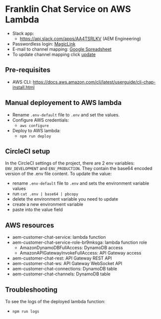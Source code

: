 # Franklin Chat Service on AWS Lambda
- Slack app:
  - https://api.slack.com/apps/AA4TSRLKV (AEM Engineering)
- Passwordless login: [MagicLink](https://dashboard.magic.link/app?cid=pDpB8lFitWJs6e-dh2Q5EJ3-nqRinvpEFWnh2dO4leU=)
- E-mail to channel mapping: [Google Spreadsheet](https://drive.google.com/drive/u/2/folders/1MlfI4ghY9RdHUYf9xrX_7S_qdBEDEoaC)
- To update channel mapping click [update](https://7kgloh485m.execute-api.us-east-1.amazonaws.com/development/update)

## Pre-requisites
- AWS CLI: https://docs.aws.amazon.com/cli/latest/userguide/cli-chap-install.html

## Manual deployement to AWS lambda
- Rename `.env-default` file to `.env` and set the values. 
- Configure AWS credentials:
  - `aws configure`
- Deploy to AWS lambda:
  - `npm run deploy`

## CircleCI setup

In the CircleCI settings of the project, there are 2 env variables: `ENV_DEVELOPMENT` and `ENV_PRODUCTION`. They contain the base64 encoded version of the .env file content. To update the value:
- rename `.env-default` file to `.env` and sets the environment variable values
- run `cat .env | base64 | pbcopy`
- delete the environment variable you need to update
- create a new environment variable
- paste into the value field

## AWS resources
- aem-customer-chat-service: lambda function
- aem-customer-chat-service-role-br9mksga: lambda function role
  - AmazonDynamoDBFullAccess: DynamoDB access
  - AmazonAPIGatewayInvokeFullAccess: API Gateway access
- aem-customer-chat-rest: API Gateway REST API
- aem-customer-chat-ws: API Gateway WebSocket API
- aem-customer-chat-connections: DynamoDB table
- aem-customer-chat-channels: DynamoDB table

## Troubleshooting
To see the logs of the deployed lambda function:
- `npm run logs`

